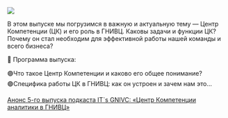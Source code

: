 <!--2025-06-10 14:41:19-->
<div class="yb">
  <div class="rss habr"><img src="https://habrastorage.org/getpro/habr/upload_files/733/66e/0c8/73366e0c8db5422093d6c597a0467ebb.jpg" /><p>В этом выпуске мы погрузимся в важную и актуальную тему — Центр Компетенции (ЦК) и его роль в ГНИВЦ. Каковы задачи и функции ЦК? Почему он стал необходим для эффективной работы нашей команды и всего бизнеса?</p><p>🔎 Программа выпуска:</p><p>🟣Что такое Центр Компетенции и каково его общее понимание?<br> 🟣Специфика работы ЦК в ГНИВЦ: как он устроен и зачем нам это... <p class="titl"><a href="https://habr.com/ru/companies/gnivc/news/917312/?utm_source=habrahabr&utm_medium=rss&utm_campaign=917312">Анонс 5-го выпуска подкаста IT`s GNIVC: «Центр Компетенции аналитики в ГНИВЦ»</a></p></div>
</div>
